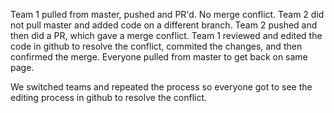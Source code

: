 Team 1 pulled from master, pushed and PR'd. No merge conflict. 
Team 2 did not pull master and added code on a different branch. 
Team 2 pushed and then did a PR, which gave a merge conflict. 
Team 1 reviewed and edited the code in github to resolve the conflict, commited the changes, and then confirmed the merge. 
Everyone pulled from master to get back on same page. 

We switched teams and repeated the process so everyone got to see the editing process in github to resolve the conflict. 

